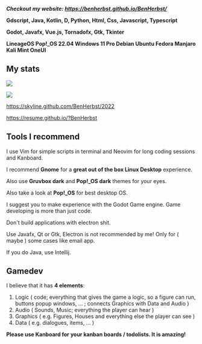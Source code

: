 ***Checkout my website: https://benherbst.github.io/BenHerbst/***

**Gdscript, Java, Kotlin, D, Python, Html, Css, Javascript, Typescript**

**Godot, Javafx, Vue.js, Tornadofx, Gtk, Tkinter**

**LineageOS Pop!_OS 22.04 Windows 11 Pro Debian Ubuntu Fedora Manjaro Kali Mint OneUI**
## My stats
<p align=left>
  <img src="https://github-readme-stats.vercel.app/api?username=BenHerbst&show_icons=true&bg_color=ffffff"/>
<p/>
<p algin=left>
  <img src="https://github-readme-stats.vercel.app/api/top-langs/?username=BenHerbst&layout=compact"/>
<p/>

https://skyline.github.com/BenHerbst/2022

https://resume.github.io/?BenHerbst

## Tools I recommend

I use Vim for simple scripts in terminal and Neovim for long coding sessions and Kanboard.

I recommend **Gnome** for a **great out of the box Linux Desktop** experience.

Also use **Gruvbox dark** and **Pop!_OS dark** themes for your eyes.

Also take a look at **Pop!_OS** for best desktop OS.

I suggest you to make experience with the Godot Game engine. Game developing is more than just code.

Don't build applications with electron shit.

Use Javafx, Qt or Gtk, Electron is not recommended by me! Only for ( maybe ) some cases like email app.

If you do Java, use Intellij.


## Gamedev

I believe that it has **4 elements**:

1. Logic ( code; everything that gives the game a logic, so a figure can run, buttons popup windows, ... ; connects Graphics with Data and Audio )
2. Audio ( Sounds, Music; everything the player can hear )
3. Graphics ( e.g. Figures, Houses and everything else the player can see )
4. Data ( e.g. dialogues, items, ... )

**Please use Kanboard for your kanban boards / todolists. It is amazing!**
